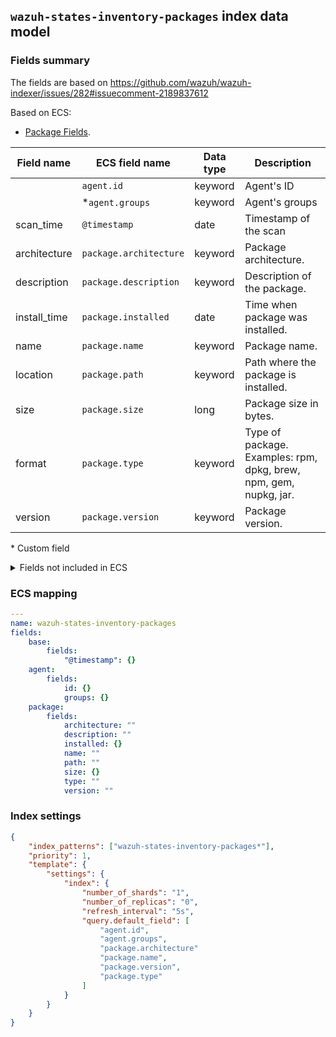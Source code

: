 ## `wazuh-states-inventory-packages` index data model

### Fields summary

The fields are based on https://github.com/wazuh/wazuh-indexer/issues/282#issuecomment-2189837612

Based on ECS:

-   [Package Fields](https://www.elastic.co/guide/en/ecs/current/ecs-package.html).

| Field name   | ECS field name         | Data type | Description                                                       |
| ------------ | ---------------------- | --------- | ----------------------------------------------------------------- |
|              | `agent.id`             | keyword   | Agent's ID                                                        |
|              | \*`agent.groups`       | keyword   | Agent's groups                                                    |
| scan_time    | `@timestamp`           | date      | Timestamp of the scan                                             |
| architecture | `package.architecture` | keyword   | Package architecture.                                             |
| description  | `package.description`  | keyword   | Description of the package.                                       |
| install_time | `package.installed`    | date      | Time when package was installed.                                  |
| name         | `package.name`         | keyword   | Package name.                                                     |
| location     | `package.path`         | keyword   | Path where the package is installed.                              |
| size         | `package.size`         | long      | Package size in bytes.                                            |
| format       | `package.type`         | keyword   | Type of package. Examples: rpm, dpkg, brew, npm, gem, nupkg, jar. |
| version      | `package.version`      | keyword   | Package version.                                                  |

\* Custom field

<details><summary>Fields not included in ECS</summary>
<p>

|     | Field name | ECS field name    | Data type | Description                                                               |
| --- | ---------- | ----------------- | --------- | ------------------------------------------------------------------------- |
| ?   | priority   |                   |           | Priority of the program                                                   |
| ?   | section    |                   |           | Section of the program   category the package belongs to in DEB package managers                                                 |
| X   | vendor     | package.reference | keyword   | Home page or reference URL of the software in this package, if available. |
| ?   | multiarch  |                   |           | Multi-architecture compatibility                                          |
| X   | source     |                   |           | Source of the program - package manager                                   |

</p>
</details>

### ECS mapping

```yml
---
name: wazuh-states-inventory-packages
fields:
    base:
        fields:
            "@timestamp": {}
    agent:
        fields:
            id: {}
            groups: {}
    package:
        fields:
            architecture: ""
            description: ""
            installed: {}
            name: ""
            path: ""
            size: {}
            type: ""
            version: ""
```

### Index settings

```json
{
    "index_patterns": ["wazuh-states-inventory-packages*"],
    "priority": 1,
    "template": {
        "settings": {
            "index": {
                "number_of_shards": "1",
                "number_of_replicas": "0",
                "refresh_interval": "5s",
                "query.default_field": [
                    "agent.id",
                    "agent.groups",
                    "package.architecture"
                    "package.name",
                    "package.version",
                    "package.type"
                ]
            }
        }
    }
}
```

